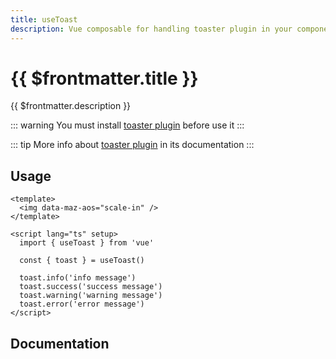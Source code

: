```yaml
---
title: useToast
description: Vue composable for handling toaster plugin in your components
---
```


# {{ $frontmatter.title }}

{{ $frontmatter.description }}

::: warning
You must install [toaster plugin](./../plugins/toaster.md#install) before use it
:::

::: tip
More info about [toaster plugin](./../plugins/toaster.md) in its documentation
:::

## Usage

```vue
<template>
  <img data-maz-aos="scale-in" />
</template>

<script lang="ts" setup>
  import { useToast } from 'vue'

  const { toast } = useToast()

  toast.info('info message')
  toast.success('success message')
  toast.warning('warning message')
  toast.error('error message')
</script>
```

## Documentation
